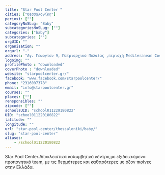 ```yaml
---
title: "Star Pool Center "
cities: ["Θεσσαλονίκη"]
perioxi: [""]
categoryNoSLug: "Baby"
subcategoriesNoSLug: [""]
categories: ["baby"]
subcategories: [""]
orgUID: ""
organisation: ""
orgurl: "-"
address: "Αγ. Γεωργίου 9, Πατριαρχικό Πυλαίας ,περιοχή Mediteranean Cosmos, 57001 Thessaloníki"
logoimg: ""
profilePhoto : "downloaded"
coverPhoto : "downloaded"
website: "starpoolcenter.gr/"
facebook: "www.facebook.com/starpoolcenter/"
phone: "2316007378"
email: "info@starpoolcenter.gr"
courses: ""
places: [""]
rensponsibles: ""
zipcode: [""]
schoolsUID: "school011220180822"
UID: "school011220180822"
latitude: ""
longitude: ""
url: "star-pool-center/thessaloniki/baby/"
slug: "star-pool-center"
aliases:
    - /school011220180822
---
```



Star Pool Center.Αποκλειστικά κολυμβητικό κέντρο,με εξιδεικεύμενο προπονητικό team, με τις θερμότερες και καθαρότερες με όζον πισίνες στην Ελλάδα.

